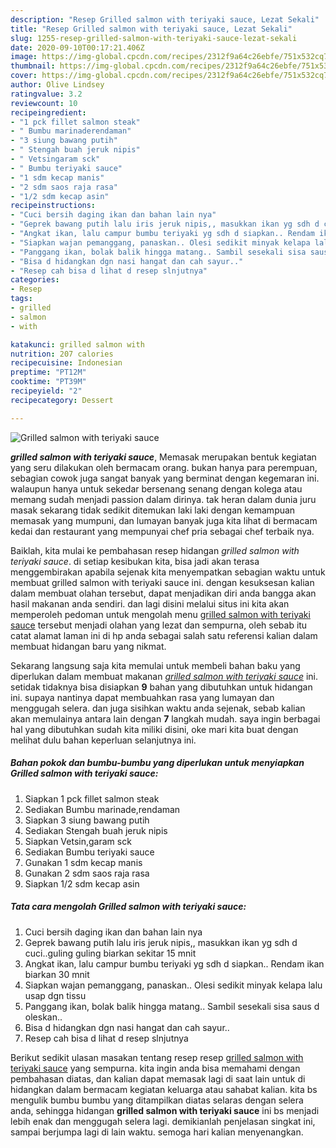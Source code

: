 ```yaml
---
description: "Resep Grilled salmon with teriyaki sauce, Lezat Sekali"
title: "Resep Grilled salmon with teriyaki sauce, Lezat Sekali"
slug: 1255-resep-grilled-salmon-with-teriyaki-sauce-lezat-sekali
date: 2020-09-10T00:17:21.406Z
image: https://img-global.cpcdn.com/recipes/2312f9a64c26ebfe/751x532cq70/grilled-salmon-with-teriyaki-sauce-foto-resep-utama.jpg
thumbnail: https://img-global.cpcdn.com/recipes/2312f9a64c26ebfe/751x532cq70/grilled-salmon-with-teriyaki-sauce-foto-resep-utama.jpg
cover: https://img-global.cpcdn.com/recipes/2312f9a64c26ebfe/751x532cq70/grilled-salmon-with-teriyaki-sauce-foto-resep-utama.jpg
author: Olive Lindsey
ratingvalue: 3.2
reviewcount: 10
recipeingredient:
- "1 pck fillet salmon steak"
- " Bumbu marinaderendaman"
- "3 siung bawang putih"
- " Stengah buah jeruk nipis"
- " Vetsingaram sck"
- " Bumbu teriyaki sauce"
- "1 sdm kecap manis"
- "2 sdm saos raja rasa"
- "1/2 sdm kecap asin"
recipeinstructions:
- "Cuci bersih daging ikan dan bahan lain nya"
- "Geprek bawang putih lalu iris jeruk nipis,, masukkan ikan yg sdh d cuci..guling guling biarkan sekitar 15 mnit"
- "Angkat ikan, lalu campur bumbu teriyaki yg sdh d siapkan.. Rendam ikan biarkan 30 mnit"
- "Siapkan wajan pemanggang, panaskan.. Olesi sedikit minyak kelapa lalu usap dgn tissu"
- "Panggang ikan, bolak balik hingga matang.. Sambil sesekali sisa saus d oleskan.."
- "Bisa d hidangkan dgn nasi hangat dan cah sayur.."
- "Resep cah bisa d lihat d resep slnjutnya"
categories:
- Resep
tags:
- grilled
- salmon
- with

katakunci: grilled salmon with 
nutrition: 207 calories
recipecuisine: Indonesian
preptime: "PT12M"
cooktime: "PT39M"
recipeyield: "2"
recipecategory: Dessert

---
```



![Grilled salmon with teriyaki sauce](https://img-global.cpcdn.com/recipes/2312f9a64c26ebfe/751x532cq70/grilled-salmon-with-teriyaki-sauce-foto-resep-utama.jpg)

<b><i>grilled salmon with teriyaki sauce</i></b>, Memasak merupakan bentuk kegiatan yang seru dilakukan oleh bermacam orang. bukan hanya para perempuan, sebagian cowok juga sangat banyak yang berminat dengan kegemaran ini. walaupun hanya untuk sekedar bersenang senang dengan kolega atau memang sudah menjadi passion dalam dirinya. tak heran dalam dunia juru masak sekarang tidak sedikit ditemukan laki laki dengan kemampuan memasak yang mumpuni, dan lumayan banyak juga kita lihat di bermacam kedai dan restaurant yang mempunyai chef pria sebagai chef terbaik nya.

Baiklah, kita mulai ke pembahasan resep hidangan <i>grilled salmon with teriyaki sauce</i>. di setiap kesibukan kita, bisa jadi akan terasa menggembirakan apabila sejenak kita menyempatkan sebagian waktu untuk membuat grilled salmon with teriyaki sauce ini. dengan kesuksesan kalian dalam membuat olahan tersebut, dapat menjadikan diri anda bangga akan hasil makanan anda sendiri. dan lagi disini melalui situs ini kita akan memperoleh pedoman untuk mengolah menu <u>grilled salmon with teriyaki sauce</u> tersebut menjadi olahan yang lezat dan sempurna, oleh sebab itu catat alamat laman ini di hp anda sebagai salah satu referensi kalian dalam membuat hidangan baru yang nikmat.




Sekarang langsung saja kita memulai untuk membeli bahan baku yang diperlukan dalam membuat makanan <u><i>grilled salmon with teriyaki sauce</i></u> ini. setidak tidaknya bisa disiapkan <b>9</b> bahan yang dibutuhkan untuk hidangan ini. supaya nantinya dapat membuahkan rasa yang lumayan dan menggugah selera. dan juga sisihkan waktu anda sejenak, sebab kalian akan memulainya antara lain dengan <b>7</b> langkah mudah. saya ingin berbagai hal yang dibutuhkan sudah kita miliki disini, oke mari kita buat dengan melihat dulu bahan keperluan selanjutnya ini.

<!--inarticleads1-->

##### Bahan pokok dan bumbu-bumbu yang diperlukan untuk menyiapkan Grilled salmon with teriyaki sauce:

1. Siapkan 1 pck fillet salmon steak
1. Sediakan  Bumbu marinade,rendaman
1. Siapkan 3 siung bawang putih
1. Sediakan  Stengah buah jeruk nipis
1. Siapkan  Vetsin,garam sck
1. Sediakan  Bumbu teriyaki sauce
1. Gunakan 1 sdm kecap manis
1. Gunakan 2 sdm saos raja rasa
1. Siapkan 1/2 sdm kecap asin




<!--inarticleads2-->

##### Tata cara mengolah Grilled salmon with teriyaki sauce:

1. Cuci bersih daging ikan dan bahan lain nya
1. Geprek bawang putih lalu iris jeruk nipis,, masukkan ikan yg sdh d cuci..guling guling biarkan sekitar 15 mnit
1. Angkat ikan, lalu campur bumbu teriyaki yg sdh d siapkan.. Rendam ikan biarkan 30 mnit
1. Siapkan wajan pemanggang, panaskan.. Olesi sedikit minyak kelapa lalu usap dgn tissu
1. Panggang ikan, bolak balik hingga matang.. Sambil sesekali sisa saus d oleskan..
1. Bisa d hidangkan dgn nasi hangat dan cah sayur..
1. Resep cah bisa d lihat d resep slnjutnya




Berikut sedikit ulasan masakan tentang resep resep <u>grilled salmon with teriyaki sauce</u> yang sempurna. kita ingin anda bisa memahami dengan pembahasan diatas, dan kalian dapat memasak lagi di saat lain untuk di hidangkan dalam bermacam kegiatan keluarga atau sahabat kalian. kita bs mengulik bumbu bumbu yang ditampilkan diatas selaras dengan selera anda, sehingga hidangan <b>grilled salmon with teriyaki sauce</b> ini bs menjadi lebih enak dan menggugah selera lagi. demikianlah penjelasan singkat ini, sampai berjumpa lagi di lain waktu. semoga hari kalian menyenangkan.
